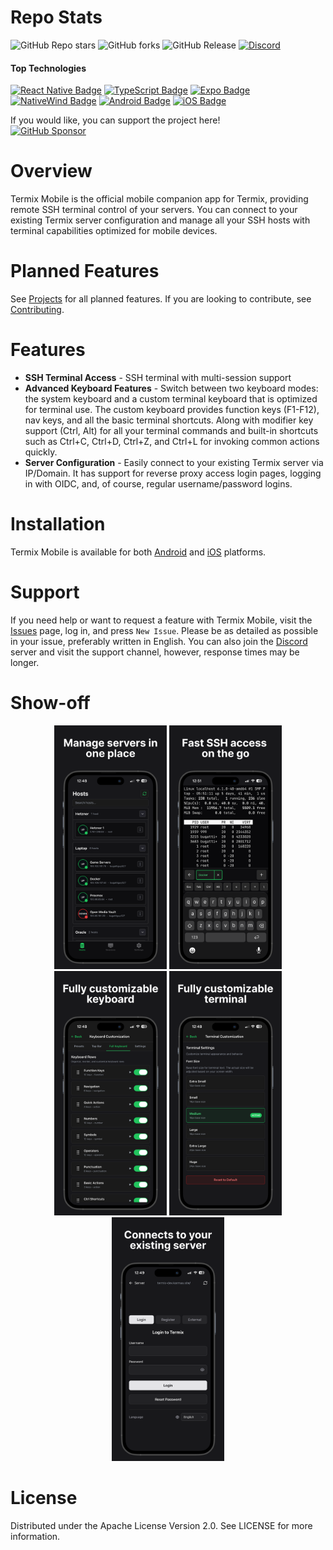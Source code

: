 # Repo Stats

![GitHub Repo stars](https://img.shields.io/github/stars/Termix-SSH/Mobile?style=flat&label=Stars)
![GitHub forks](https://img.shields.io/github/forks/Termix-SSH/Mobile?style=flat&label=Forks)
![GitHub Release](https://img.shields.io/github/v/release/Termix-SSH/Mobile?style=flat&label=Release)
<a href="https://discord.gg/jVQGdvHDrf"><img alt="Discord" src="https://img.shields.io/discord/1347374268253470720"></a>

#### Top Technologies

[![React Native Badge](https://img.shields.io/badge/-React%20Native-61DBFB?style=flat-square&labelColor=black&logo=react&logoColor=61DBFB)](#)
[![TypeScript Badge](https://img.shields.io/badge/-TypeScript-3178C6?style=flat-square&labelColor=black&logo=typescript&logoColor=3178C6)](#)
[![Expo Badge](https://img.shields.io/badge/-Expo-000020?style=flat-square&labelColor=black&logo=expo&logoColor=000020)](#)
[![NativeWind Badge](https://img.shields.io/badge/-NativeWind-38B2AC?style=flat-square&labelColor=black&logo=tailwindcss&logoColor=38B2AC)](#)
[![Android Badge](https://img.shields.io/badge/-Android-3DDC84?style=flat-square&labelColor=black&logo=android&logoColor=3DDC84)](#)
[![iOS Badge](https://img.shields.io/badge/-iOS-000000?style=flat-square&labelColor=black&logo=ios&logoColor=000000)](#)

If you would like, you can support the project here!\
[![GitHub Sponsor](https://img.shields.io/badge/Sponsor-LukeGus-181717?style=for-the-badge&logo=github&logoColor=white)](https://github.com/sponsors/LukeGus)

# Overview

Termix Mobile is the official mobile companion app for Termix, providing remote SSH terminal control of your servers. You can connect to your existing Termix server configuration and manage all your SSH hosts with terminal capabilities optimized for mobile devices.

# Planned Features

See [Projects](https://github.com/orgs/Termix-SSH/projects/2) for all planned features. If you are looking to contribute, see [Contributing](https://github.com/Termix-SSH/Mobile/blob/main/CONTRIBUTING.md).

# Features

- **SSH Terminal Access** - SSH terminal with multi-session support
- **Advanced Keyboard Features** - Switch between two keyboard modes: the system keyboard and a custom terminal keyboard that is optimized for terminal use. The custom keyboard provides function keys (F1-F12), nav keys, and all the basic terminal shortcuts. Along with modifier key support (Ctrl, Alt) for all your terminal commands and built-in shortcuts such as Ctrl+C, Ctrl+D, Ctrl+Z, and Ctrl+L for invoking common actions quickly.
- **Server Configuration** - Easily connect to your existing Termix server via IP/Domain. It has support for reverse proxy access login pages, logging in with OIDC, and, of course, regular username/password logins.

# Installation

Termix Mobile is available for both [Android](https://docs.termix.site/install/connector/android) and [iOS](https://docs.termix.site/install/connector/ios) platforms.

# Support

If you need help or want to request a feature with Termix Mobile, visit the [Issues](https://github.com/Termix-SSH/Support/issues) page, log in, and press `New Issue`.
Please be as detailed as possible in your issue, preferably written in English. You can also join the [Discord](https://discord.gg/jVQGdvHDrf) server and visit the support
channel, however, response times may be longer.

# Show-off

<p align="center">
  <img src="./repo-images/Image 1.png" width="180" alt="Termix Demo 1"/>
  <img src="./repo-images/Image 2.png" width="180" alt="Termix Demo 2"/>
  <img src="./repo-images/Image 3.png" width="180" alt="Termix Demo 3"/>
  <img src="./repo-images/Image 4.png" width="180" alt="Termix Demo 4"/>
  <img src="./repo-images/Image 5.png" width="180" alt="Termix Demo 5"/>
</p>

# License

Distributed under the Apache License Version 2.0. See LICENSE for more information.
